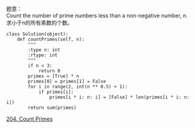题意：  
Count the number of prime numbers less than a non-negative number, n.  
求小于n的所有素数的个数。

```
class Solution(object):
    def countPrimes(self, n):
        """
        :type n: int
        :rtype: int
        """
        if n < 3:
            return 0
        primes = [True] * n
        primes[0] = primes[1] = False
        for i in range(2, int(n ** 0.5) + 1):
            if primes[i]:
                primes[i * i: n: i] = [False] * len(primes[i * i: n: i])
        return sum(primes)
```

[204. Count Primes](https://leetcode.com/problems/count-primes/description/)
